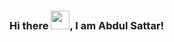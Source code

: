 ### Hi there <img src="https://raw.githubusercontent.com/MartinHeinz/MartinHeinz/master/wave.gif" width="30px">, I am Abdul Sattar!
